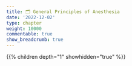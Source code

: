 ```yaml
---
title: 🗂 General Principles of Anesthesia
date: '2022-12-02'
type: chapter
weight: 10000
commentable: true
show_breadcrumb: true
---
```



{{% children depth="1" showhidden="true" %}}